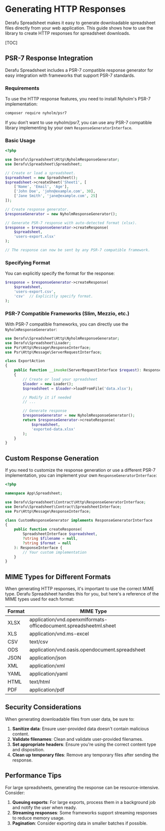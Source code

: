 # Generating HTTP Responses

Derafu Spreadsheet makes it easy to generate downloadable spreadsheet files directly from your web application. This guide shows how to use the library to create HTTP responses for spreadsheet downloads.

[TOC]

## PSR-7 Response Integration

Derafu Spreadsheet includes a PSR-7 compatible response generator for easy integration with frameworks that support PSR-7 standards.

### Requirements

To use the HTTP response features, you need to install Nyholm's PSR-7 implementation:

```bash
composer require nyholm/psr7
```

If you don’t want to use nyholm/psr7, you can use any PSR-7 compatible library implementing by your own `ResponseGeneratorInterface`.

### Basic Usage

```php
<?php

use Derafu\Spreadsheet\Http\NyholmResponseGenerator;
use Derafu\Spreadsheet\Spreadsheet;

// Create or load a spreadsheet.
$spreadsheet = new Spreadsheet();
$spreadsheet->createSheet('Sheet1', [
    ['Name', 'Email', 'Age'],
    ['John Doe', 'john@example.com', 30],
    ['Jane Smith', 'jane@example.com', 25]
]);

// Create response generator.
$responseGenerator = new NyholmResponseGenerator();

// Generate PSR-7 response with auto-detected format (xlsx).
$response = $responseGenerator->createResponse(
    $spreadsheet,
    'users-export.xlsx'
);

// The response can now be sent by any PSR-7 compatible framework.
```

### Specifying Format

You can explicitly specify the format for the response:

```php
$response = $responseGenerator->createResponse(
    $spreadsheet,
    'users-export.csv',
    'csv'  // Explicitly specify format.
);
```

### PSR-7 Compatible Frameworks (Slim, Mezzio, etc.)

With PSR-7 compatible frameworks, you can directly use the `NyholmResponseGenerator`:

```php
use Derafu\Spreadsheet\Http\NyholmResponseGenerator;
use Derafu\Spreadsheet\Loader;
use Psr\Http\Message\ResponseInterface;
use Psr\Http\Message\ServerRequestInterface;

class ExportAction
{
    public function __invoke(ServerRequestInterface $request): ResponseInterface
    {
        // Create or load your spreadsheet
        $loader = new Loader();
        $spreadsheet = $loader->loadFromFile('data.xlsx');

        // Modify it if needed
        // ...

        // Generate response
        $responseGenerator = new NyholmResponseGenerator();
        return $responseGenerator->createResponse(
            $spreadsheet,
            'exported-data.xlsx'
        );
    }
}
```

## Custom Response Generation

If you need to customize the response generation or use a different PSR-7 implementation, you can implement your own `ResponseGeneratorInterface`:

```php
<?php

namespace App\Spreadsheet;

use Derafu\Spreadsheet\Contract\Http\ResponseGeneratorInterface;
use Derafu\Spreadsheet\Contract\SpreadsheetInterface;
use Psr\Http\Message\ResponseInterface;

class CustomResponseGenerator implements ResponseGeneratorInterface
{
    public function createResponse(
        SpreadsheetInterface $spreadsheet,
        ?string $filename = null,
        ?string $format = null
    ): ResponseInterface {
        // Your custom implementation
    }
}
```

## MIME Types for Different Formats

When generating HTTP responses, it's important to use the correct MIME type. Derafu Spreadsheet handles this for you, but here's a reference of the MIME types used for each format:

| Format | MIME Type                                                         |
|--------|-------------------------------------------------------------------|
| XLSX   | application/vnd.openxmlformats-officedocument.spreadsheetml.sheet |
| XLS    | application/vnd.ms-excel                                          |
| CSV    | text/csv                                                          |
| ODS    | application/vnd.oasis.opendocument.spreadsheet                    |
| JSON   | application/json                                                  |
| XML    | application/xml                                                   |
| YAML   | application/yaml                                                  |
| HTML   | text/html                                                         |
| PDF    | application/pdf                                                   |

## Security Considerations

When generating downloadable files from user data, be sure to:

1. **Sanitize data**: Ensure user-provided data doesn't contain malicious content.
2. **Validate filenames**: Clean and validate user-provided filenames.
3. **Set appropriate headers**: Ensure you're using the correct content type and disposition.
4. **Clean up temporary files**: Remove any temporary files after sending the response.

## Performance Tips

For large spreadsheets, generating the response can be resource-intensive. Consider:

1. **Queuing exports**: For large exports, process them in a background job and notify the user when ready.
2. **Streaming responses**: Some frameworks support streaming responses to reduce memory usage.
3. **Pagination**: Consider exporting data in smaller batches if possible.
